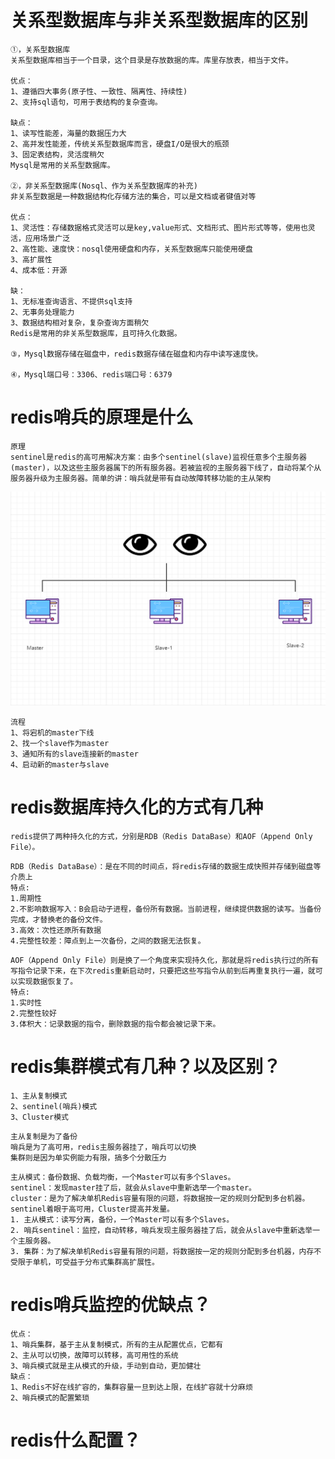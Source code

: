 # 关系型数据库与非关系型数据库的区别

```shell
①，关系型数据库
关系型数据库相当于一个目录，这个目录是存放数据的库。库里存放表，相当于文件。

优点：
1、遵循四大事务(原子性、一致性、隔离性、持续性)
2、支持sql语句，可用于表结构的复杂查询。

缺点：
1、读写性能差，海量的数据压力大
2、高并发性能差，传统关系型数据库而言，硬盘I/O是很大的瓶颈
3、固定表结构，灵活度稍欠
Mysql是常用的关系型数据库。

②，非关系型数据库(Nosql、作为关系型数据库的补充)
非关系型数据是一种数据结构化存储方法的集合，可以是文档或者键值对等

优点：
1、灵活性：存储数据格式灵活可以是key,value形式、文档形式、图片形式等等，使用也灵活，应用场景广泛
2、高性能、速度快：nosql使用硬盘和内存，关系型数据库只能使用硬盘
3、高扩展性
4、成本低：开源

缺：
1、无标准查询语言、不提供sql支持
2、无事务处理能力
3、数据结构相对复杂，复杂查询方面稍欠
Redis是常用的非关系型数据库，且可持久化数据。

③，Mysql数据存储在磁盘中，redis数据存储在磁盘和内存中读写速度快。

④，Mysql端口号：3306、redis端口号：6379
```

# redis哨兵的原理是什么

```
原理
sentinel是redis的高可用解决方案：由多个sentinel(slave)监视任意多个主服务器(master)，以及这些主服务器属下的所有服务器。若被监视的主服务器下线了，自动将某个从服务器升级为主服务器。简单的讲：哨兵就是带有自动故障转移功能的主从架构
```

![image-20230423195146803](assets/Redis/image-20230423195146803.png)

```shell
流程
1、将宕机的master下线
2、找一个slave作为master
3、通知所有的slave连接新的master
4、启动新的master与slave
```

# redis数据库持久化的方式有几种

```shell
redis提供了两种持久化的方式，分别是RDB（Redis DataBase）和AOF（Append Only File）。
```

```shell
RDB（Redis DataBase）：是在不同的时间点，将redis存储的数据生成快照并存储到磁盘等介质上
特点:
1.周期性
2.不影响数据写入：B会启动子进程，备份所有数据。当前进程，继续提供数据的读写。当备份完成，才替换老的备份文件。
3.高效：次性还原所有数据
4.完整性较差：障点到上一次备份，之间的数据无法恢复。
```

```shell
AOF（Append Only File）则是换了一个角度来实现持久化，那就是将redis执行过的所有写指令记录下来，在下次redis重新启动时，只要把这些写指令从前到后再重复执行一遍，就可以实现数据恢复了。
特点:
1.实时性
2.完整性较好
3.体积大：记录数据的指令，删除数据的指令都会被记录下来。
```

# redis集群模式有几种？以及区别？

```shell
1、主从复制模式
2、sentinel(哨兵)模式
3、Cluster模式
```

```shell
主从复制是为了备份
哨兵是为了高可用，redis主服务器挂了，哨兵可以切换
集群则是因为单实例能力有限，搞多个分散压力
```

```shell
主从模式：备份数据、负载均衡，一个Master可以有多个Slaves。
sentinel：发现master挂了后，就会从slave中重新选举一个master。
cluster：是为了解决单机Redis容量有限的问题，将数据按一定的规则分配到多台机器。
sentinel着眼于高可用，Cluster提高并发量。
1. 主从模式：读写分离，备份，一个Master可以有多个Slaves。
2. 哨兵sentinel：监控，自动转移，哨兵发现主服务器挂了后，就会从slave中重新选举一个主服务器。
3. 集群：为了解决单机Redis容量有限的问题，将数据按一定的规则分配到多台机器，内存不受限于单机，可受益于分布式集群高扩展性。
```

# redis哨兵监控的优缺点？

```shell
优点：
1、哨兵集群，基于主从复制模式，所有的主从配置优点，它都有
2、主从可以切换，故障可以转移，高可用性的系统
3、哨兵模式就是主从模式的升级，手动到自动，更加健壮
缺点：
1、Redis不好在线扩容的，集群容量一旦到达上限，在线扩容就十分麻烦
2、哨兵模式的配置繁琐
```

# redis什么配置？
